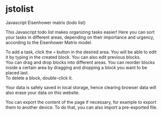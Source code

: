 # jstolist
Javascript Eisenhower matrix (todo list)

This Javascript todo list makes organizing tasks easier! Here you can sort your tasks in different areas, depending on their importance and urgency, according to the Eisenhower Matrix model.

To add a task, click the `+` button in the desired area. You will be able to edit it by typing in the created block. You can also edit previous blocks.  
You can drag and drop blocks into different areas. You can reorder blocks inside a certain area by dragging and dropping a block you want to be placed last.  
To delete a block, double-click it.

Your data is safely saved in local storage, hence clearing browser data will also erase your data on this website.

You can export the content of the page if necessary, for example to export them to another device. To do that, you can also import a pre-exported file.
